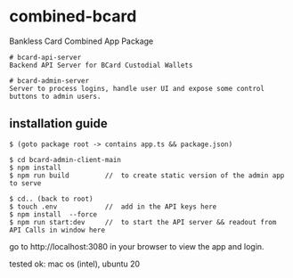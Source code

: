 # combined-bcard
Bankless Card Combined App Package

    # bcard-api-server
    Backend API Server for BCard Custodial Wallets

    # bcard-admin-server
    Server to process logins, handle user UI and expose some control buttons to admin users.
    
## installation guide
    $ (goto package root -> contains app.ts && package.json)

    $ cd bcard-admin-client-main
    $ npm install
    $ npm run build         //  to create static version of the admin app to serve
    
    $ cd.. (back to root)
    $ touch .env            //  add in the API keys here
    $ npm install  --force     
    $ npm run start:dev     //  to start the API server && readout from API Calls in window here
    
go to http://localhost:3080 in your browser to view the app and login.

tested ok: mac os (intel), ubuntu 20
